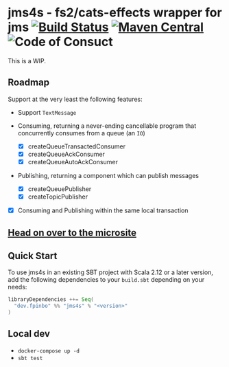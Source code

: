# jms4s - fs2/cats-effects wrapper for jms [![Build Status](https://travis-ci.com/fp-in-bo/jms4s.svg?branch=master)](https://travis-ci.com/fpinbo/jms4s) [![Maven Central](https://maven-badges.herokuapp.com/maven-central/dev.fpinbo/jms4s_2.12/badge.svg)](https://maven-badges.herokuapp.com/maven-central/dev.fpinbo/jms4s_2.12) ![Code of Consuct](https://img.shields.io/badge/Code%20of%20Conduct-Scala-blue.svg)

This is a WIP.

## Roadmap

Support at the very least the following features:

- Support `TextMessage`

- Consuming, returning a never-ending cancellable program that concurrently consumes from a queue (an `IO`)
  - [x] createQueueTransactedConsumer
  - [x] createQueueAckConsumer
  - [x] createQueueAutoAckConsumer

- Publishing, returning a component which can publish messages
  - [x] createQueuePublisher
  - [x] createTopicPublisher

- [x] Consuming and Publishing within the same local transaction

## [Head on over to the microsite](https://fp-in-bo.github.io/jms4s)

## Quick Start

To use jms4s in an existing SBT project with Scala 2.12 or a later version, add the following dependencies to your
`build.sbt` depending on your needs:

```scala
libraryDependencies ++= Seq(
  "dev.fpinbo" %% "jms4s" % "<version>"
)
```

## Local dev

- `docker-compose up -d`
- `sbt test`
